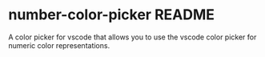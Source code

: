 # number-color-picker README

A color picker for vscode that allows you to use the vscode color picker for numeric color representations.
